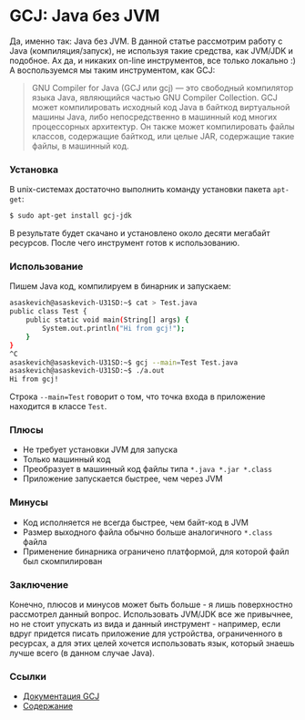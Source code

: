 GCJ: Java без JVM
======

Да, именно так: Java без JVM. В данной статье рассмотрим работу с Java (компиляция/запуск), не используя такие средства, как JVM/JDK и подобное. Ах да, и никаких on-line инструментов, все только локально :) А воспользуемся мы таким инструментом, как GCJ:

> GNU Compiler for Java (GCJ или gcj) — это свободный компилятор языка Java, являющийся частью GNU Compiler Collection. GCJ может компилировать исходный код Java в байткод виртуальной машины Java, либо непосредственно в машинный код многих процессорных архитектур. Он также может компилировать файлы классов, содержащие байткод, или целые JAR, содержащие такие файлы, в машинный код.

### Установка

В unix-системах достаточно выполнить команду установки пакета `apt-get`:
```bash Sample code
$ sudo apt-get install gcj-jdk
```
В результате будет скачано и установлено около десяти мегабайт ресурсов. После чего инструмент готов к использованию.

### Использование

Пишем Java код, компилируем в бинарник и запускаем:
```bash Sample code
asaskevich@asaskevich-U31SD:~$ cat > Test.java
public class Test {
	public static void main(String[] args) {
		System.out.println("Hi from gcj!");
	}
}
^C
asaskevich@asaskevich-U31SD:~$ gcj --main=Test Test.java 
asaskevich@asaskevich-U31SD:~$ ./a.out 
Hi from gcj!
```
Строка `--main=Test` говорит о том, что точка входа в приложение находится в классе `Test`.

### Плюсы

* Не требует установки JVM для запуска
* Только машинный код
* Преобразует в машинный код файлы типа `*.java *.jar *.class`
* Приложение запускается быстрее, чем через JVM

### Минусы

* Код исполняется не всегда быстрее, чем байт-код в JVM
* Размер выходного файла обычно больше аналогичного `*.class` файла
* Применение бинарника ограничено платформой, для которой файл был скомпилирован

### Заключение

Конечно, плюсов и минусов может быть больше - я лишь поверхностно рассмотрел данный вопрос. Использовать JVM/JDK все же привычнее, но не стоит упускать из вида и данный инструмент - например, если вдруг придется писать приложение для устройства, ограниченного в ресурсах, а для этих целей хочется использовать язык, который знаешь лучше всего (в данном случае Java).

### Ссылки

* [Документация GCJ](https://gcc.gnu.org/onlinedocs/gcj/index.html)
* [Содержание](README.md)

